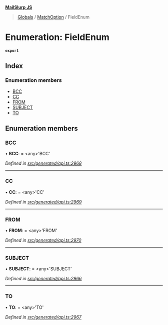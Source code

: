 **[MailSlurp JS](../README.md)**

> [Globals](../README.md) / [MatchOption](../modules/matchoption.md) / FieldEnum

# Enumeration: FieldEnum

**`export`** 

## Index

### Enumeration members

* [BCC](matchoption.fieldenum.md#bcc)
* [CC](matchoption.fieldenum.md#cc)
* [FROM](matchoption.fieldenum.md#from)
* [SUBJECT](matchoption.fieldenum.md#subject)
* [TO](matchoption.fieldenum.md#to)

## Enumeration members

### BCC

•  **BCC**:  = \<any>'BCC'

*Defined in [src/generated/api.ts:2968](https://github.com/mailslurp/mailslurp-client/blob/2c659a7/src/generated/api.ts#L2968)*

___

### CC

•  **CC**:  = \<any>'CC'

*Defined in [src/generated/api.ts:2969](https://github.com/mailslurp/mailslurp-client/blob/2c659a7/src/generated/api.ts#L2969)*

___

### FROM

•  **FROM**:  = \<any>'FROM'

*Defined in [src/generated/api.ts:2970](https://github.com/mailslurp/mailslurp-client/blob/2c659a7/src/generated/api.ts#L2970)*

___

### SUBJECT

•  **SUBJECT**:  = \<any>'SUBJECT'

*Defined in [src/generated/api.ts:2966](https://github.com/mailslurp/mailslurp-client/blob/2c659a7/src/generated/api.ts#L2966)*

___

### TO

•  **TO**:  = \<any>'TO'

*Defined in [src/generated/api.ts:2967](https://github.com/mailslurp/mailslurp-client/blob/2c659a7/src/generated/api.ts#L2967)*
